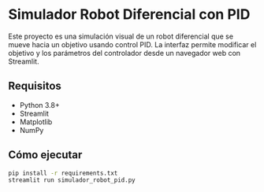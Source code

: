 # Simulador Robot Diferencial con PID

Este proyecto es una simulación visual de un robot diferencial que se mueve hacia un objetivo usando control PID. La interfaz permite modificar el objetivo y los parámetros del controlador desde un navegador web con Streamlit.

## Requisitos

- Python 3.8+
- Streamlit
- Matplotlib
- NumPy

## Cómo ejecutar

```bash
pip install -r requirements.txt
streamlit run simulador_robot_pid.py
```
